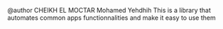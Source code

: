 @author CHEIKH EL MOCTAR Mohamed Yehdhih
This is a library that automates common apps functionnalities and make it easy to use them
